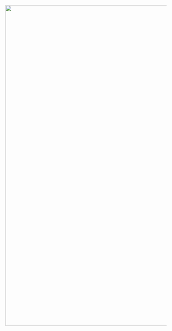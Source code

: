 
<p align="center"><img src="https://i.ibb.co/6nq9YnQ/Screenshot-2023-10-06-020105.png" height="1000px"></p>
